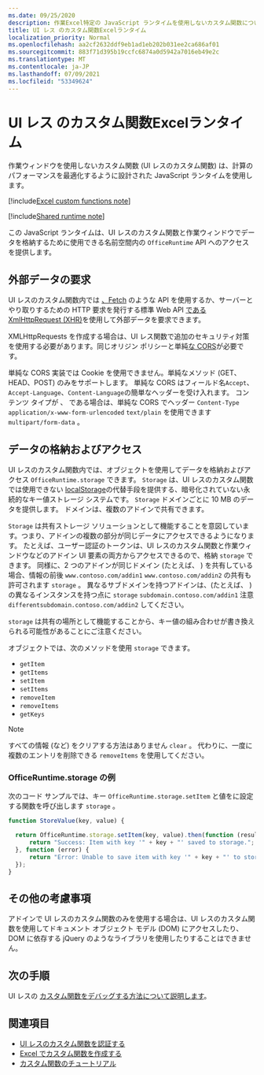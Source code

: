```yaml
---
ms.date: 09/25/2020
description: 作業Excel特定の JavaScript ランタイムを使用しないカスタム関数について説明します。
title: UI レス のカスタム関数Excelランタイム
localization_priority: Normal
ms.openlocfilehash: aa2cf2632ddf9eb1ad1eb202b031ee2ca686af01
ms.sourcegitcommit: 883f71d395b19ccfc6874a0d5942a7016eb49e2c
ms.translationtype: MT
ms.contentlocale: ja-JP
ms.lasthandoff: 07/09/2021
ms.locfileid: "53349624"
---
```

# <a name="runtime-for-ui-less-excel-custom-functions"></a>UI レス のカスタム関数Excelランタイム

作業ウィンドウを使用しないカスタム関数 (UI レスのカスタム関数) は、計算のパフォーマンスを最適化するように設計された JavaScript ランタイムを使用します。

[!include[Excel custom functions note](../includes/excel-custom-functions-note.md)]

[!include[Shared runtime note](../includes/shared-runtime-note.md)]

この JavaScript ランタイムは、UI レスのカスタム関数と作業ウィンドウでデータを格納するために使用できる名前空間内の `OfficeRuntime` API へのアクセスを提供します。

## <a name="requesting-external-data"></a>外部データの要求

UI レスのカスタム関数内では [、Fetch](https://developer.mozilla.org/docs/Web/API/Fetch_API) のような API を使用するか、サーバーとやり取りするための HTTP 要求を発行する標準 Web API [である XmlHttpRequest (XHR)](https://developer.mozilla.org/docs/Web/API/XMLHttpRequest)を使用して外部データを要求できます。

XMLHttpRequests を作成する場合は、UI レス関数で追加のセキュリティ対策を使用[](https://developer.mozilla.org/docs/Web/Security/Same-origin_policy)する必要があります。同じオリジン ポリシーと単純[な CORS](https://www.w3.org/TR/cors/)が必要です。

単純な CORS 実装では Cookie を使用できません。単純なメソッド (GET、HEAD、POST) のみをサポートします。 単純な CORS はフィールド名`Accept`、 `Accept-Language`、`Content-Language`の簡単なヘッダーを受け入れます。 コンテンツ タイプが 、 である場合は、単純な CORS でヘッダー `Content-Type` `application/x-www-form-urlencoded` `text/plain` を使用できます `multipart/form-data` 。

## <a name="storing-and-accessing-data"></a>データの格納およびアクセス

UI レスのカスタム関数内では、オブジェクトを使用してデータを格納およびアクセス `OfficeRuntime.storage` できます。 `Storage` は、UI レスのカスタム関数では使用できない [localStorage](https://developer.mozilla.org/docs/Web/API/Window/localStorage)の代替手段を提供する、暗号化されていない永続的なキー値ストレージ システムです。 `Storage` ドメインごとに 10 MB のデータを提供します。 ドメインは、複数のアドインで共有できます。

`Storage` は共有ストレージ ソリューションとして機能することを意図しています。つまり、アドインの複数の部分が同じデータにアクセスできるようになります。 たとえば、ユーザー認証のトークンは、UI レスのカスタム関数と作業ウィンドウなどのアドイン UI 要素の両方からアクセスできるので、格納 `storage` できます。 同様に、2 つのアドインが同じドメイン (たとえば、 ) を共有している場合、情報の前後 `www.contoso.com/addin1` `www.contoso.com/addin2` の共有も許可されます `storage` 。 異なるサブドメインを持つアドインは、(たとえば、 ) の異なるインスタンスを持つ点に `storage` `subdomain.contoso.com/addin1` 注意 `differentsubdomain.contoso.com/addin2` してください。

`storage` は共有の場所として機能することから、キー値の組み合わせが書き換えられる可能性があることにご注意ください。

オブジェクトでは、次のメソッドを使用 `storage` できます。

- `getItem`
- `getItems`
- `setItem`
- `setItems`
- `removeItem`
- `removeItems`
- `getKeys`

> [!NOTE]
> すべての情報 (など) をクリアする方法はありません `clear` 。 代わりに、一度に複数のエントリを削除できる `removeItems` を使用してください。

### <a name="officeruntimestorage-example"></a>OfficeRuntime.storage の例

次のコード サンプルでは、キー `OfficeRuntime.storage.setItem` と値をに設定する関数を呼び出します `storage` 。

```js
function StoreValue(key, value) {

  return OfficeRuntime.storage.setItem(key, value).then(function (result) {
      return "Success: Item with key '" + key + "' saved to storage.";
  }, function (error) {
      return "Error: Unable to save item with key '" + key + "' to storage. " + error;
  });
}
```

## <a name="additional-considerations"></a>その他の考慮事項

アドインで UI レスのカスタム関数のみを使用する場合は、UI レスのカスタム関数を使用してドキュメント オブジェクト モデル (DOM) にアクセスしたり、DOM に依存する jQuery のようなライブラリを使用したりすることはできません。

## <a name="next-steps"></a>次の手順
UI レスの [カスタム関数をデバッグする方法について説明します](custom-functions-debugging.md)。

## <a name="see-also"></a>関連項目

* [UI レスのカスタム関数を認証する](custom-functions-authentication.md)
* [Excel でカスタム関数を作成する](custom-functions-overview.md)
* [カスタム関数のチュートリアル](../tutorials/excel-tutorial-create-custom-functions.md)
